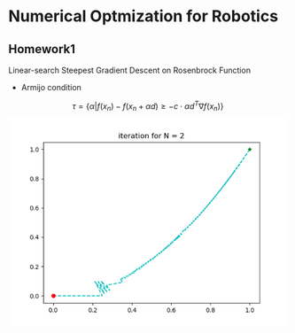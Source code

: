 # Numerical Optmization for Robotics
## Homework1 
Linear-search Steepest Gradient Descent on Rosenbrock Function

- Armijo condition

$$
\tau=\{\alpha|f(x_n) - f(x_n + \alpha d) \geq -c \cdot \alpha d^T \nabla f(x_n) \}
                                                    $$
![](./img/hw1/iteration.png)
